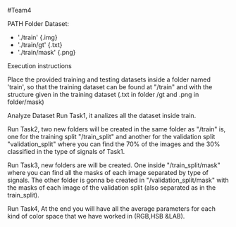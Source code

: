 #Team4

PATH Folder Dataset:
- './train' {.img}
- './train/gt' {.txt}
- './train/mask' {.png}


Execution instructions

Place the provided training and testing datasets inside a folder named 'train', so that the training dataset can be found at "/train" and with the structure given in the training dataset (.txt in folder /gt and .png in folder/mask)

Analyze Dataset
Run Task1, it analizes all the dataset inside train.

Run Task2, two new folders will be created in the same folder as "/train" is, one for the training split "/train_split" and another for the validation split "validation_split" where you can find the 70% of the images and the 30% classified in the type of signals of Task1.

Run Task3,
new folders are will be created. One inside "/train_split/mask" where you can find all the masks of each image separated by type of signals.
The other folder is gonna be created in "/validation_split/mask" with the masks of each image of the validation split (also separated as in the train_split).

Run Task4,
At the end you will have all the average parameters for each kind of color space that we have worked in (RGB,HSB &LAB).

